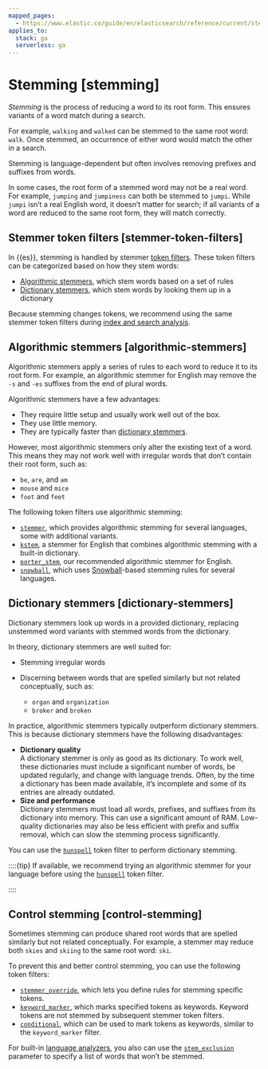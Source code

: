 ```yaml
---
mapped_pages:
  - https://www.elastic.co/guide/en/elasticsearch/reference/current/stemming.html
applies_to:
  stack: ga
  serverless: ga
---
```


# Stemming [stemming]

*Stemming* is the process of reducing a word to its root form. This ensures variants of a word match during a search.

For example, `walking` and `walked` can be stemmed to the same root word: `walk`. Once stemmed, an occurrence of either word would match the other in a search.

Stemming is language-dependent but often involves removing prefixes and suffixes from words.

In some cases, the root form of a stemmed word may not be a real word. For example, `jumping` and `jumpiness` can both be stemmed to `jumpi`. While `jumpi` isn’t a real English word, it doesn’t matter for search; if all variants of a word are reduced to the same root form, they will match correctly.

## Stemmer token filters [stemmer-token-filters]

In {{es}}, stemming is handled by stemmer [token filters](anatomy-of-an-analyzer.md#analyzer-anatomy-token-filters). These token filters can be categorized based on how they stem words:

* [Algorithmic stemmers](#algorithmic-stemmers), which stem words based on a set of rules
* [Dictionary stemmers](#dictionary-stemmers), which stem words by looking them up in a dictionary

Because stemming changes tokens, we recommend using the same stemmer token filters during [index and search analysis](index-search-analysis.md).


## Algorithmic stemmers [algorithmic-stemmers]

Algorithmic stemmers apply a series of rules to each word to reduce it to its root form. For example, an algorithmic stemmer for English may remove the `-s` and `-es` suffixes from the end of plural words.

Algorithmic stemmers have a few advantages:

* They require little setup and usually work well out of the box.
* They use little memory.
* They are typically faster than [dictionary stemmers](#dictionary-stemmers).

However, most algorithmic stemmers only alter the existing text of a word. This means they may not work well with irregular words that don’t contain their root form, such as:

* `be`, `are`, and `am`
* `mouse` and `mice`
* `foot` and `feet`

The following token filters use algorithmic stemming:

* [`stemmer`](elasticsearch://docs/reference/data-analysis/text-analysis/analysis-stemmer-tokenfilter.md), which provides algorithmic stemming for several languages, some with additional variants.
* [`kstem`](elasticsearch://docs/reference/data-analysis/text-analysis/analysis-kstem-tokenfilter.md), a stemmer for English that combines algorithmic stemming with a built-in dictionary.
* [`porter_stem`](elasticsearch://docs/reference/data-analysis/text-analysis/analysis-porterstem-tokenfilter.md), our recommended algorithmic stemmer for English.
* [`snowball`](elasticsearch://docs/reference/data-analysis/text-analysis/analysis-snowball-tokenfilter.md), which uses [Snowball](https://snowballstem.org/)-based stemming rules for several languages.


## Dictionary stemmers [dictionary-stemmers]

Dictionary stemmers look up words in a provided dictionary, replacing unstemmed word variants with stemmed words from the dictionary.

In theory, dictionary stemmers are well suited for:

* Stemming irregular words
* Discerning between words that are spelled similarly but not related conceptually, such as:

    * `organ` and `organization`
    * `broker` and `broken`


In practice, algorithmic stemmers typically outperform dictionary stemmers. This is because dictionary stemmers have the following disadvantages:

* **Dictionary quality**<br> A dictionary stemmer is only as good as its dictionary. To work well, these dictionaries must include a significant number of words, be updated regularly, and change with language trends. Often, by the time a dictionary has been made available, it’s incomplete and some of its entries are already outdated.
* **Size and performance**<br> Dictionary stemmers must load all words, prefixes, and suffixes from its dictionary into memory. This can use a significant amount of RAM. Low-quality dictionaries may also be less efficient with prefix and suffix removal, which can slow the stemming process significantly.

You can use the [`hunspell`](elasticsearch://docs/reference/data-analysis/text-analysis/analysis-hunspell-tokenfilter.md) token filter to perform dictionary stemming.

::::{tip} 
If available, we recommend trying an algorithmic stemmer for your language before using the [`hunspell`](elasticsearch://docs/reference/data-analysis/text-analysis/analysis-hunspell-tokenfilter.md) token filter.

::::



## Control stemming [control-stemming]

Sometimes stemming can produce shared root words that are spelled similarly but not related conceptually. For example, a stemmer may reduce both `skies` and `skiing` to the same root word: `ski`.

To prevent this and better control stemming, you can use the following token filters:

* [`stemmer_override`](elasticsearch://docs/reference/data-analysis/text-analysis/analysis-stemmer-override-tokenfilter.md), which lets you define rules for stemming specific tokens.
* [`keyword_marker`](elasticsearch://docs/reference/data-analysis/text-analysis/analysis-keyword-marker-tokenfilter.md), which marks specified tokens as keywords. Keyword tokens are not stemmed by subsequent stemmer token filters.
* [`conditional`](elasticsearch://docs/reference/data-analysis/text-analysis/analysis-condition-tokenfilter.md), which can be used to mark tokens as keywords, similar to the `keyword_marker` filter.

For built-in [language analyzers](elasticsearch://docs/reference/data-analysis/text-analysis/analysis-lang-analyzer.md), you also can use the [`stem_exclusion`](elasticsearch://docs/reference/data-analysis/text-analysis/analysis-lang-analyzer.md#_excluding_words_from_stemming) parameter to specify a list of words that won’t be stemmed.


